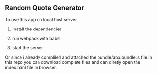 ## Random Quote Generator

To use this app on local host server

1. Install the dependencies

2. run webpack with babel

3. start the server 

Or since i already compliled and attached the bundle/app.bundle.js file in this repo you can download complete files and can diretly open the index.html file in browser.
